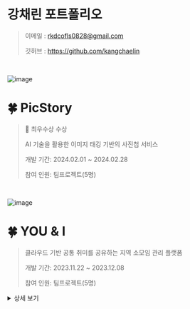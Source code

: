 # 강채린 포트폴리오
> 이메일 : rkdcofls0828@gmail.com
> 
> 깃허브 : https://github.com/kangchaelin
<br>

![image](https://github.com/kangchaelin/PORTFOLIO/assets/142488328/710e5aa0-6774-4cdf-9c8c-9b7620b0d8a9)


# 🍀 PicStory
> 🏅 최우수상 수상
> 
> AI 기술을 활용한 이미지 태깅 기반의 사진첩 서비스
>
>개발 기간: 2024.02.01 ~ 2024.02.28
>
>참여 인원: 팀프로젝트(5명)

<br>

![image](https://github.com/kangchaelin/PORTFOLIO/assets/142488328/486a4f91-cd0d-4e33-9631-5f7be2208d55)

# 🍀 YOU & I
>클라우드 기반 공통 취미를 공유하는 지역 소모임 관리 플랫폼
>
>개발 기간: 2023.11.22 ~ 2023.12.08
>
>참여 인원: 팀프로젝트(5명)

<details>
<summary>상세 보기</summary>

## 👀 서비스 소개
저희 서비스는 지역과 취미를 기반으로 그룹을 생성하고, 사용자들에게 다양한 경험을 쌓
을 수 있는 소통의 창구를 제공하는 것을 목표로 합니다. 사용자들은 자신의 지역 또는 취
미에 관련된 그룹을 찾아 가입하여 새로운 사람들과의 만남 및 소통의 기회를 가질 수 있
습니다.

<br>

## 📅 프로젝트 기간 및 참여인원
> 2023년 11월 22일 ~ 2023년 12월 8일
> 
> 참여 인원: 팀프로젝트(5명)
<br>

## ⚙ 시스템 아키텍처
![image](https://github.com/kangchaelin/PORTFOLIO/assets/142488328/7a2ed62f-5431-4c09-bee8-ae7a4b2f1fb0)
<br>

## 📌 서비스 흐름도
![image](https://github.com/kangchaelin/PORTFOLIO/assets/142488328/c230a70b-0616-4359-8638-8f22b8da580a)

<br>

## 📌 ER다이어그램
![image](https://github.com/kangchaelin/PORTFOLIO/assets/142488328/01e0101a-8a72-430d-b4e7-22ecd1ac5ff0)

<br>

## ⭐ 나의 역할: Back-End & Front-End
- HTML과 CSS를 활용하여 마이페이지 및 메인페이지의 레이아웃과 디자인 작업
- JavaScript와 jQuery 라이브러리를 활용해 회원정보 수정 및 회원탈퇴 기능 구현

<details>
   <summary>Front</summary>
      <br/>
<div align="center">
<div><메인페이지></div>
<img src="https://github.com/kangchaelin/kangchaelin/assets/142488328/f2917c27-0407-4a10-a360-9db64ac7ee29" width="400" />
    <br>
    <br>
<div><마이페이지></div>
<img src="https://github.com/kangchaelin/kangchaelin/assets/142488328/23454ea0-dce3-4325-82f8-a0cd4c920201" width="400" />
</div>
</details>

<details><summary>Back</summary>
<br>
<h5>📍 회원 정보 수정</h5>
<p>1. 마이페이지 화면에서 수정사항을 변경합니다.</p>
<p>2. 적용 버튼을 클릭하면 입력란이 읽기전용으로 변경되며, 변경 사항이 DB에 업데이트 됩니다.</p>

<div><h6>mypg.html</h6></div>
<div markdown="1">

     // 적용 버튼을 클릭하면 이벤트 발생
     $("#mybtn").on("click", () => {
       var inputValues = [];
       // input태그(닉네임, 연락처, 활동지역)에 정보를 입력받고, 입력받은 데이터를 inputValues 리스트에 추가
       $(".ip").each(function() {
       var value = $(this).val();
       inputValues.push(value);
     });
     var mypCtValues = [];
   
     // select태그에 정보를 입력받고, 입력받은 데이터를 mypCtValues 리스트에 추가
     $(".mypCt").each(function() {
       var value = $(this).val();
       mypCtValues.push(value);
     });
   
     var sendObj = { nick: inputValues[0], phone: inputValues[1], region: inputValues[2], ct1: mypCtValues[0]};
   
     $.ajax({
        // UpdateMyPage.do페이지에 요청
        url: "UpdateMyPage.do",
         // UpdateMyPage.do페이지에 데이터 보내기
        data: sendObj,
        dataType: "json",
        success: function() {
       },
       error: function(e) {
       }
       })
    })

</div>

<div><h6>UpdateMyPageService.java</h6></div>
<div markdown="1">
      
      public class UpdateMyPageService implements Command {
      @Override
      public String execute(HttpServletRequest request, HttpServletResponse response)
         throws ServletException, IOException {
   
         request.setCharacterEncoding("utf-8");
         response.setContentType("text/html;charset=utf-8");
         
         HttpSession session = request.getSession(); 
         String user_id = (String) session.getAttribute("id");
         String nick =request.getParameter("nick");
         String phone =request.getParameter("phone");
         String region =request.getParameter("region");
         String ct1 =request.getParameter("ct1");
     
         User_DTO u_dt = new User_DTO();
         u_dt.setId(user_id);
         u_dt.setNick(nick);
         u_dt.setPhone(콜);
         u_dt.setRegion(region);
         u_dt.setHobby(ct1);
         
         User_DAO dao = new User_DAO();
         int row = dao.update(u_dt);
         
         if(row > 0 ) {
            return "redirect:/Gomypg.do";
         }
         else {
            return "redirect:/Gomypg.do";
         }
      }
      }
    
</div>

<div><h6>User_DAO : update()</h6></div>
<div markdown="1">
     
     public int update(User_DTO dto) {
        SqlSession sqlSession = factory.openSession(true);
        int row = sqlSession.update("update", dto);
        sqlSession.close();
        return row;
     }

</div>

<div><h6>Mapper.xml : id="update"</h6></div>
<div markdown="1">
   
     <update id="update" parameterType="com.YOU_I.model.User_DTO">
        UPDATE tbl_user
        SET
        nick=#{nick}, phone=#{phone}, region=#{region}, hobby=#{hobby}
        WHERE id = #{id}
     </update>

</div>



<h5>📍 회원 탈퇴</h5>
<p>1. 마이페이지 화면에서 회원탈퇴 버튼을 클릭합니다.</p>
<p>2. 아이디와 비밀번호를 입력하고 확인을 클릭합니다.</p>
<p>3. 정보가 일치하면 회원 탈퇴가 완료되며, 메인페이지로 이동합니다.</p>

<div><h6>mypg.html</h6></div>
<div markdown="1">

        // 탈퇴 버튼을 클릭하면 이벤트 발생
        $("#popupsub").on("click", function() {
        
          var sendObj = { id: $("#userId").val(), pw: $("#userPw").val() };
          $.ajax({
    
             url: "unregister.do",
             data: sendObj,
             dataType: "json",
             success: function() {
    
                alert("회원탈퇴에 성공하셨습니다. 이용해주셔서 감사합니다.");
                window.location.href =    "http://localhost:8081/YOU_I/Gomainpg.do";
             },
             error: function(e) {
                alert("아이디와 비밀번호가 일치하지않습니다.");
             }
             })
          })
       }

</div>

<div><h6>unregisterService.java</h6></div>
<div markdown="1">
      
       public class unregisterService implements Command {
       @Override
       public String execute(HttpServletRequest request, HttpServletResponse response)
             throws ServletException, IOException {
             response.setContentType("text/html;charset=utf-8");
          PrintWriter out = response.getWriter();
    
          String u_id = request.getParameter("id");
          String u_pw = request.getParameter("pw");
    
          User_DTO u_DTO = new User_DTO();
          u_DTO.setId(u_id);
          u_DTO.setPw(u_pw);
    
          User_DAO dao = new User_DAO();
          int res = dao.unregister(u_DTO);
          
          if(res>0) {
             out.print("{\"name\":\""+res+"\"}");   
          }
          return null;
       }
    
       }   
    
</div>

<div><h6>User_DAO : unregister()</h6></div>
<div markdown="1">
       
          public int unregister(User_DTO dto) {
          
          SqlSession sqlSession = factory.openSession(true);
          int res = sqlSession.delete("unregister", dto);
          sqlSession.close();
          return res;
          
       }

</div>

<div><h6>Mapper.xml : id="unregister"</h6></div>
<div markdown="1">
   
       <delete id="unregister" parameterType="com.YOU_I.model.User_DTO">
          DELETE FROM TBL_USER
          WHERE
          id = #{id} AND pw = #{pw}
       </delete>

</div>
</details>

 

</br>

## ⭐ 트러블슈팅
### ✅ 회원 탈퇴 시 모든 테이블에서 회원 정보가 삭제되지 않는 문제 발생
    
- **원인**: 초기에 테이블 설계 시 외래 키 제약 조건에 Cascade 옵션이 올바르게 설정되지 않아 발생

- **해결 방법**: 데이터베이스에서 각 테이블의 외래 키 제약 조건을 확인한 후 `ALTER TABLE` 문을 사용하여 올바른 설정으로 변경

<br>




## ⛏ My skils
<div>
            <img src="https://img.shields.io/badge/Java-007396?style=for-the-badge&logo=java&logoColor=white"/>
            <img src="https://img.shields.io/badge/HTML5-E34F26?style=for-the-badge&logo=HTML5&logoColor=white"/>
            <img src="https://img.shields.io/badge/CSS3-1572B6?style=for-the-badge&logo=CSS3&logoColor=white"/>
            <img src="https://img.shields.io/badge/JavaScript-F7DF1E?style=for-the-badge&logo=JavaScript&logoColor=white"/>
            <img src="https://img.shields.io/badge/Eclipse-2C2255?style=for-the-badge&logo=Eclipse&logoColor=white"/>
            <img src="https://img.shields.io/badge/Oracle 11g-F80000?style=for-the-badge&logo=Oracle&logoColor=white"/>
            <img src="https://img.shields.io/badge/GitHub-181717?style=for-the-badge&logo=GitHub&logoColor=white"/>
</div>

</details>

</details>

